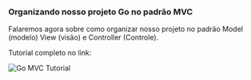 ### Organizando nosso projeto Go no padrão MVC

Falaremos agora sobre como organizar nosso projeto no padrão Model (modelo) View (visão) e Controller (Controle).

Tutorial completo no link: 

![Go MVC Tutorial](https://cdn-images-1.medium.com/max/1600/1*VgG_SAdKtoo2J_Qa4lslqg.png)


